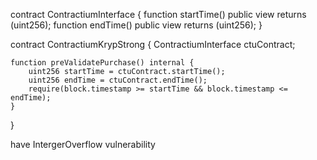 contract ContractiumInterface {
    function startTime() public view returns (uint256);
    function endTime() public view returns (uint256);
}

contract ContractiumKrypStrong {
    ContractiumInterface ctuContract;

    function preValidatePurchase() internal {
        uint256 startTime = ctuContract.startTime();
        uint256 endTime = ctuContract.endTime();
        require(block.timestamp >= startTime && block.timestamp <= endTime);
    }
}

have IntergerOverflow vulnerability